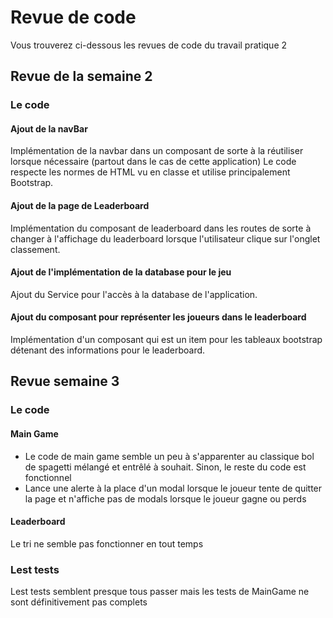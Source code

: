 # Revue de code

Vous trouverez ci-dessous les revues de code du travail pratique 2

## Revue de la semaine 2

### Le code

#### Ajout de la navBar

Implémentation de la navbar dans un composant de sorte à la réutiliser lorsque nécessaire (partout dans le cas de cette application)
Le code respecte les normes de HTML vu en classe et utilise principalement Bootstrap.

#### Ajout de la page de Leaderboard

Implémentation du composant de leaderboard dans les routes de sorte à changer à l'affichage du leaderboard lorsque l'utilisateur clique sur l'onglet classement.

#### Ajout de l'implémentation de la database pour le jeu

Ajout du Service pour l'accès à la database de l'application.

#### Ajout du composant pour représenter les joueurs dans le leaderboard

Implémentation d'un composant qui est un item pour les tableaux bootstrap détenant des informations pour le leaderboard.

## Revue semaine 3

### Le code

#### Main Game

- Le code de main game semble un peu à s'apparenter au classique bol de spagetti mélangé et entrêlé à souhait.
  Sinon, le reste du code est fonctionnel
- Lance une alerte à la place d'un modal lorsque le joueur tente de quitter la page et n'affiche pas de modals lorsque le joueur gagne ou perds

#### Leaderboard

Le tri ne semble pas fonctionner en tout temps

### Lest tests

Lest tests semblent presque tous passer mais les tests de MainGame ne sont définitivement pas complets
